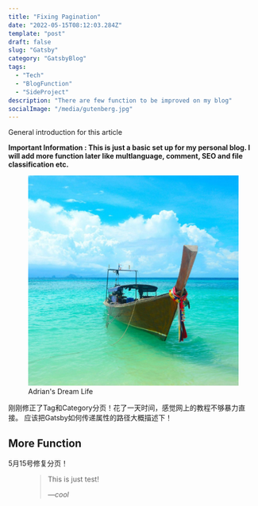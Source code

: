 ```yaml
---
title: "Fixing Pagination"
date: "2022-05-15T08:12:03.284Z"
template: "post"
draft: false
slug: "Gatsby"
category: "GatsbyBlog"
tags:
  - "Tech"
  - "BlogFunction"
  - "SideProject"
description: "There are few function to be improved on my blog"
socialImage: "/media/gutenberg.jpg"
---
```


General introduction for this article

**Important Information : This is just a basic set up for my personal blog. I will add more function later like multlanguage, comment, SEO and file classification etc.**

<figure class="float-center" >
	<img  src="https://raw.githubusercontent.com/adsznzhang/PicBed/main/imgtest.jpg" alt="Gutenberg">
	<figcaption>Adrian's Dream Life</figcaption>
</figure>

刚刚修正了Tag和Category分页！花了一天时间，感觉网上的教程不够暴力直接。 应该把Gatsby如何传递属性的路径大概描述下！

## More Function 

5月15号修复分页！


<figure>
	<blockquote>
		<p>This is just test!</p>
		<footer>
			<cite>—cool</cite>
		</footer>
	</blockquote>
</figure>




